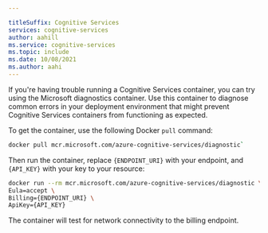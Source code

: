 ```yaml
---

titleSuffix: Cognitive Services
services: cognitive-services
author: aahill
ms.service: cognitive-services
ms.topic: include
ms.date: 10/08/2021
ms.author: aahi
---
```


If you're having trouble running a Cognitive Services container, you can try using the Microsoft diagnostics container. Use this container to diagnose common errors in your deployment environment that might prevent Cognitive Services containers from functioning as expected.

To get the container, use the following Docker `pull` command:

```bash
docker pull mcr.microsoft.com/azure-cognitive-services/diagnostic`
```

Then run the container, replace `{ENDPOINT_URI}` with your endpoint, and `{API_KEY}` with your key to your resource:

```bash
docker run --rm mcr.microsoft.com/azure-cognitive-services/diagnostic \
Eula=accept \
Billing={ENDPOINT_URI} \
ApiKey={API_KEY}
```

The container will test for network connectivity to the billing endpoint.
